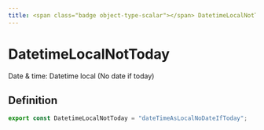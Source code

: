 ```yaml
---
title: <span class="badge object-type-scalar"></span> DatetimeLocalNotToday
---
```

# <span class="badge object-type-scalar"></span> DatetimeLocalNotToday

Date & time: Datetime local (No date if today)

## Definition

```typescript
export const DatetimeLocalNotToday = "dateTimeAsLocalNoDateIfToday";

```
